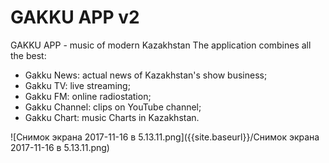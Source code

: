 # GAKKU APP v2

GAKKU APP - music of modern Kazakhstan
The application combines all the best:
- Gakku News: actual news of Kazakhstan's show business;
- Gakku TV: live streaming;
- Gakku FM: online radiostation;
- Gakku Channel: clips on YouTube channel;
- Gakku Chart: music Charts in Kazakhstan.
 
![Снимок экрана 2017-11-16 в 5.13.11.png]({{site.baseurl}}/Снимок экрана 2017-11-16 в 5.13.11.png)
 
 